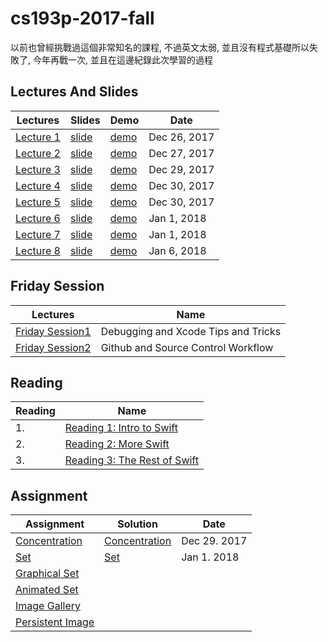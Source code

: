 # cs193p-2017-fall

以前也曾經挑戰過這個非常知名的課程, 不過英文太弱, 並且沒有程式基礎所以失敗了, 今年再戰一次, 並且在這邊紀錄此次學習的過程

## Lectures And Slides


|  Lectures |  Slides | Demo | Date |   
| ----------| ------- | ----- | ---- |
| [Lecture 1]() |  [slide](./lecture_1/Lecture_1_Slides.pdf)  | [demo](./lecture_1/demo) | Dec 26, 2017 
| [Lecture 2]() |  [slide](./lecture_2/Lecture_2_Slides.pdf)  | [demo](./lecture_2/demo) | Dec 27, 2017   
| [Lecture 3]() |  [slide](./lecture_3/Lecture_3_Slides.pdf)  | [demo](./lecture_3/demo) | Dec 29, 2017
| [Lecture 4]() |  [slide](./lecture_4/Lecture_4_Slides.pdf)  | [demo](./lecture_4/demo) | Dec 30, 2017 
| [Lecture 5]() |  [slide](./lecture_5/Lecture_5_Slides.pdf)  | [demo](./lecture_5/demo) | Dec 30, 2017 
| [Lecture 6]() |  [slide](./lecture_6/Lecture_6_Slides.pdf)  | [demo](./lecture_6/demo) | Jan 1, 2018 
| [Lecture 7]() |  [slide](./lecture_7/Lecture_7_Slides.pdf)  | [demo](./lecture_7/demo) | Jan 1, 2018 
| [Lecture 8](https://www.youtube.com/watch?v=84ZhYhAwYqo&list=PLPA-ayBrweUzGFmkT_W65z64MoGnKRZMq&index=9) |  [slide](./lecture_8/Lecture_8_Slides.pdf)  | [demo](./lecture_8/demo) | Jan 6, 2018 



## Friday Session
|  Lectures | Name |
| --------- | ------ |
| [Friday Session1](https://www.youtube.com/watch?v=-UtIg4Lt7T8&index=3&list=PLPA-ayBrweUzGFmkT_W65z64MoGnKRZMq) | Debugging and Xcode Tips and Tricks
| [Friday Session2](https://www.youtube.com/watch?v=LvhXql24EOs&list=PLPA-ayBrweUzGFmkT_W65z64MoGnKRZMq&index=12) | Github and Source Control Workflow

## Reading 
| Reading                             | Name |
| ----------------------------------- |------|
|  1. |[Reading 1: Intro to Swift](reading/Reading_1.pdf)
|  2. |[Reading 2: More Swift](reading/Reading_2.pdf) 
|  3. |[Reading 3: The Rest of Swift](reading/Reading_3.pdf) 

## Assignment 

|  Assignment                               |  Solution | Date |        
| ----------------------------------------  | --------- | -----|
| [Concentration](assignment/Project_1.pdf) | [Concentration](.//Concentration) | Dec 29. 2017
| [Set](assignment/Project_2.pdf) | [Set](.//Set) | Jan 1. 2018
| [Graphical Set](assignment/Project_3.pdf) |  
| [Animated Set](assignment/Project_4.pdf) | 
| [Image Gallery](assignment/Project_5.pdf) |  
| [Persistent Image](assignment/Project_6.pdf) | 